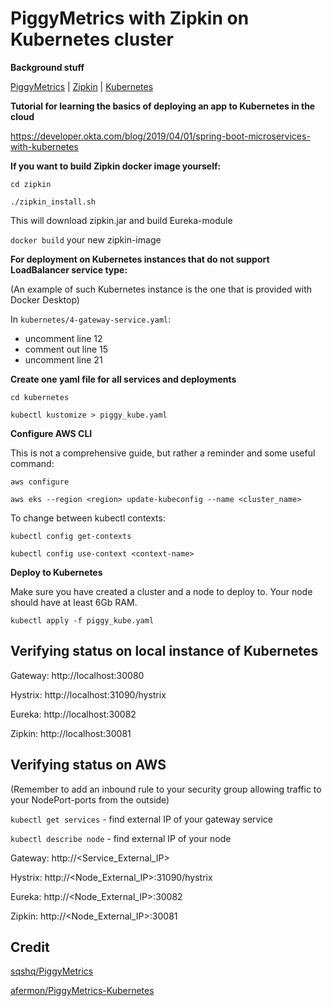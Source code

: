# PiggyMetrics with Zipkin on Kubernetes cluster

**Background stuff**
 
[PiggyMetrics](https://github.com/sqshq/PiggyMetrics)  |  [Zipkin](https://zipkin.io/) | [Kubernetes](https://kubernetes.io/)

**Tutorial for learning the basics of deploying an app to Kubernetes in the cloud**

https://developer.okta.com/blog/2019/04/01/spring-boot-microservices-with-kubernetes

**If you want to build Zipkin docker image yourself:**

`cd zipkin`

`./zipkin_install.sh`

This will download zipkin.jar and build Eureka-module

`docker build` your new zipkin-image

**For deployment on Kubernetes instances that do not support LoadBalancer service type:**

(An example of such Kubernetes instance is the one that is provided with Docker Desktop)

In `kubernetes/4-gateway-service.yaml`:
- uncomment line 12
- comment out line 15
- uncomment line 21

**Create one yaml file for all services and deployments**

`cd kubernetes`

`kubectl kustomize > piggy_kube.yaml`

**Configure AWS CLI**

This is not a comprehensive guide, but rather a reminder and some useful command:

`aws configure`

`aws eks --region <region> update-kubeconfig --name <cluster_name>`

To change between kubectl contexts:

`kubectl config get-contexts`

`kubectl config use-context <context-name>`

**Deploy to Kubernetes**

Make sure you have created a cluster and a node to deploy to. Your node should have at least 6Gb RAM.

`kubectl apply -f piggy_kube.yaml`

## Verifying status on local instance of Kubernetes

Gateway: http://localhost:30080

Hystrix: http://localhost:31090/hystrix

Eureka: http://localhost:30082

Zipkin: http://localhost:30081

## Verifying status on AWS

(Remember to add an inbound rule to your security group allowing traffic to your NodePort-ports from the outside)

`kubectl get services` - find external IP of your gateway service

`kubectl describe node` - find external IP of your node

Gateway: http://<Service_External_IP>

Hystrix: http://<Node_External_IP>:31090/hystrix

Eureka: http://<Node_External_IP>:30082

Zipkin: http://<Node_External_IP>:30081

## Credit

[sqshq/PiggyMetrics](https://github.com/sqshq/PiggyMetrics)

[afermon/PiggyMetrics-Kubernetes](https://github.com/afermon/PiggyMetrics-Kubernetes)